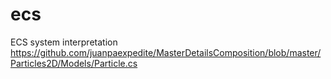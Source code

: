 # ecs
ECS system interpretation
https://github.com/juanpaexpedite/MasterDetailsComposition/blob/master/Particles2D/Models/Particle.cs